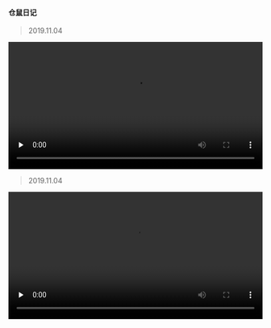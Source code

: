 #### 仓鼠日记
> 2019.11.04

<video id="video" width="100%" controls="" preload="none">
      <source id="mp4" src="./src/travel/assets/cs20191104.mp4" type="video/mp4">
</video>


> 2019.11.04

<video id="video" width="100%" controls="" preload="none">
      <source id="mp4" src="./src/travel/assets/cs20191105.mp4" type="video/mp4">
</video>